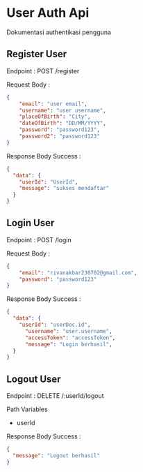 # User Auth Api
Dokumentasi authentikasi pengguna


## Register User

Endpoint : POST /register

Request Body :

```json
{
    "email": "user email",
    "username": "user username",
    "placeOfBirth": "City",
    "dateOfBirth": "DD/MM/YYYY",
    "password": "password123",
    "password2": "password123"
}
```

Response Body Success :

```json
{
  "data": {
    "userId": "UserId",
    "message": "sukses mendaftar"
  }
}
```


## Login User

Endpoint : POST /login

Request Body :

```json
{
    "email": "rivanakbar230702@gmail.com",
    "password": "password123"
}
```

Response Body Success :

```json
{
  "data": {
    "userId": "userDoc.id",
      "username": "user.username",
      "accessToken": "accessToken",
      "message": "Login berhasil",
  }
}
```


## Logout User

Endpoint : DELETE /:userId/logout

Path Variables
- userId

Response Body Success :

```json
{
  "message": "Logout berhasil"
}
```
